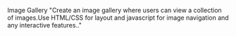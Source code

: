 
Image Gallery
"Create an image gallery where users can view a collection of images.Use HTML/CSS for layout and javascript for image navigation and any interactive features.."
